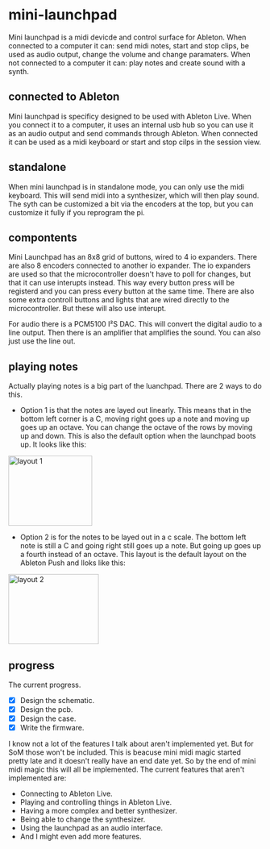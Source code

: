 # mini-launchpad

Mini launchpad is a midi devicde and control surface for Ableton. When connected to a computer it can: send midi notes, start and stop clips, be used as audio output, change the volume and change paramaters. When not connected to a computer it can: play notes and create sound with a synth.

## connected to Ableton

Mini launchpad is specificy designed to be used with Ableton Live. When you connect it to a computer, it uses an internal usb hub so you can use it as an audio output and send commands through Ableton. When connected it can be used as a midi keyboard or start and stop cilps in the session view.

## standalone

When mini launchpad is in standalone mode, you can only use the midi keyboard. This will send midi into a synthesizer, which will then play sound. The syth can be customized a bit via the encoders at the top, but you can customize it fully if you reprogram the pi.

## compontents

Mini Launchpad has an 8x8 grid of buttons, wired to 4 io expanders. There are also 8 encoders connected to another io expander. The io expanders are used so that the microcontroller doesn't have to poll for changes, but that it can use interupts instead. This way every button press will be registerd and you can press every button at the same time. There are also some extra controll buttons and lights that are wired directly to the microcontroller. But these will also use interupt.

For audio there is a PCM5100 I²S DAC. This will convert the digital audio to a line output. Then there is an amplifier that amplifies the sound. You can also just use the line out.

## playing notes

Actually playing notes is a big part of the luanchpad. There are 2 ways to do this.
- Option 1 is that the notes are layed out linearly. This means that in the bottom left corner is a C, moving right goes up a note and moving up goes up an octave. You can change the octave of the rows by moving up and down. This is also the default option when the launchpad boots up. It looks like this:

<img width="166" height="139" alt="layout 1" src="https://github.com/user-attachments/assets/b18e3a55-cdba-464b-ab1f-3098894ba2c5" />

- Option 2 is for the notes to be layed out in a c scale. The bottom left note is still a C and going right still goes up a note. But going up goes up a fourth instead of an octave. This layout is the default layout on the Ableton Push and lloks like this:

<img width="179" height="139" alt="layout 2" src="https://github.com/user-attachments/assets/f2c607f0-dc67-40d4-abfa-1c4f2ea058d4" />

## progress

The current progress.

- [x] Design the schematic.
- [x] Design the pcb.
- [x] Design the case.
- [x] Write the firmware.

I know not a lot of the features I talk about aren't implemented yet. But for SoM those won't be included. This is beacuse mini midi magic started pretty late and it doesn't really have an end date yet. So by the end of mini midi magic this will all be implemented. The current features that aren't implemented are:
- Connecting to Ableton Live.
- Playing and controlling things in Ableton Live.
- Having a more complex and better synthesizer.
- Being able to change the synthesizer.
- Using the launchpad as an audio interface.
- And I might even add more features.